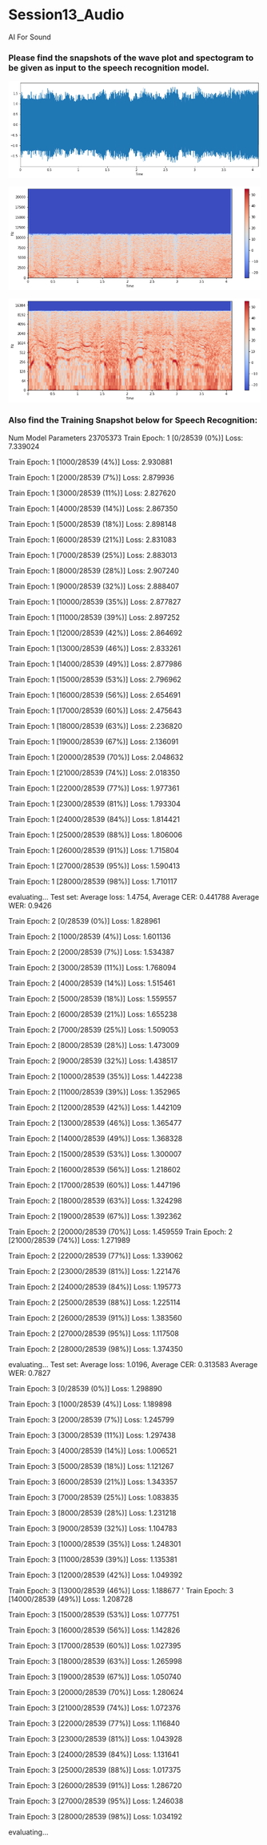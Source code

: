 # Session13_Audio
AI For Sound


### Please find the snapshots of the wave plot and spectogram to be given as input to the speech recognition model.

![](/images/SoundImage1.png)

![](/images/SoundImage2.png)

![](/images/SoundImage3.png)




### Also find the  Training Snapshot below for Speech Recognition:


Num Model Parameters 23705373
Train Epoch: 1 [0/28539 (0%)]	Loss: 7.339024

Train Epoch: 1 [1000/28539 (4%)]	Loss: 2.930881

Train Epoch: 1 [2000/28539 (7%)]	Loss: 2.879936

Train Epoch: 1 [3000/28539 (11%)]	Loss: 2.827620

Train Epoch: 1 [4000/28539 (14%)]	Loss: 2.867350

Train Epoch: 1 [5000/28539 (18%)]	Loss: 2.898148

Train Epoch: 1 [6000/28539 (21%)]	Loss: 2.831083

Train Epoch: 1 [7000/28539 (25%)]	Loss: 2.883013

Train Epoch: 1 [8000/28539 (28%)]	Loss: 2.907240

Train Epoch: 1 [9000/28539 (32%)]	Loss: 2.888407

Train Epoch: 1 [10000/28539 (35%)]	Loss: 2.877827

Train Epoch: 1 [11000/28539 (39%)]	Loss: 2.897252

Train Epoch: 1 [12000/28539 (42%)]	Loss: 2.864692

Train Epoch: 1 [13000/28539 (46%)]	Loss: 2.833261

Train Epoch: 1 [14000/28539 (49%)]	Loss: 2.877986

Train Epoch: 1 [15000/28539 (53%)]	Loss: 2.796962

Train Epoch: 1 [16000/28539 (56%)]	Loss: 2.654691

Train Epoch: 1 [17000/28539 (60%)]	Loss: 2.475643

Train Epoch: 1 [18000/28539 (63%)]	Loss: 2.236820

Train Epoch: 1 [19000/28539 (67%)]	Loss: 2.136091

Train Epoch: 1 [20000/28539 (70%)]	Loss: 2.048632

Train Epoch: 1 [21000/28539 (74%)]	Loss: 2.018350

Train Epoch: 1 [22000/28539 (77%)]	Loss: 1.977361

Train Epoch: 1 [23000/28539 (81%)]	Loss: 1.793304

Train Epoch: 1 [24000/28539 (84%)]	Loss: 1.814421

Train Epoch: 1 [25000/28539 (88%)]	Loss: 1.806006

Train Epoch: 1 [26000/28539 (91%)]	Loss: 1.715804

Train Epoch: 1 [27000/28539 (95%)]	Loss: 1.590413

Train Epoch: 1 [28000/28539 (98%)]	Loss: 1.710117

evaluating...
Test set: Average loss: 1.4754, Average CER: 0.441788 Average WER: 0.9426

Train Epoch: 2 [0/28539 (0%)]	Loss: 1.828961

Train Epoch: 2 [1000/28539 (4%)]	Loss: 1.601136

Train Epoch: 2 [2000/28539 (7%)]	Loss: 1.534387

Train Epoch: 2 [3000/28539 (11%)]	Loss: 1.768094

Train Epoch: 2 [4000/28539 (14%)]	Loss: 1.515461

Train Epoch: 2 [5000/28539 (18%)]	Loss: 1.559557

Train Epoch: 2 [6000/28539 (21%)]	Loss: 1.655238

Train Epoch: 2 [7000/28539 (25%)]	Loss: 1.509053

Train Epoch: 2 [8000/28539 (28%)]	Loss: 1.473009

Train Epoch: 2 [9000/28539 (32%)]	Loss: 1.438517

Train Epoch: 2 [10000/28539 (35%)]	Loss: 1.442238

Train Epoch: 2 [11000/28539 (39%)]	Loss: 1.352965

Train Epoch: 2 [12000/28539 (42%)]	Loss: 1.442109

Train Epoch: 2 [13000/28539 (46%)]	Loss: 1.365477

Train Epoch: 2 [14000/28539 (49%)]	Loss: 1.368328

Train Epoch: 2 [15000/28539 (53%)]	Loss: 1.300007

Train Epoch: 2 [16000/28539 (56%)]	Loss: 1.218602

Train Epoch: 2 [17000/28539 (60%)]	Loss: 1.447196

Train Epoch: 2 [18000/28539 (63%)]	Loss: 1.324298

Train Epoch: 2 [19000/28539 (67%)]	Loss: 1.392362

Train Epoch: 2 [20000/28539 (70%)]	Loss: 1.459559
Train Epoch: 2 [21000/28539 (74%)]	Loss: 1.271989

Train Epoch: 2 [22000/28539 (77%)]	Loss: 1.339062

Train Epoch: 2 [23000/28539 (81%)]	Loss: 1.221476

Train Epoch: 2 [24000/28539 (84%)]	Loss: 1.195773

Train Epoch: 2 [25000/28539 (88%)]	Loss: 1.225114

Train Epoch: 2 [26000/28539 (91%)]	Loss: 1.383560

Train Epoch: 2 [27000/28539 (95%)]	Loss: 1.117508

Train Epoch: 2 [28000/28539 (98%)]	Loss: 1.374350

evaluating...
Test set: Average loss: 1.0196, Average CER: 0.313583 Average WER: 0.7827

Train Epoch: 3 [0/28539 (0%)]	Loss: 1.298890

Train Epoch: 3 [1000/28539 (4%)]	Loss: 1.189898

Train Epoch: 3 [2000/28539 (7%)]	Loss: 1.245799

Train Epoch: 3 [3000/28539 (11%)]	Loss: 1.297438

Train Epoch: 3 [4000/28539 (14%)]	Loss: 1.006521

Train Epoch: 3 [5000/28539 (18%)]	Loss: 1.121267

Train Epoch: 3 [6000/28539 (21%)]	Loss: 1.343357

Train Epoch: 3 [7000/28539 (25%)]	Loss: 1.083835

Train Epoch: 3 [8000/28539 (28%)]	Loss: 1.231218

Train Epoch: 3 [9000/28539 (32%)]	Loss: 1.104783

Train Epoch: 3 [10000/28539 (35%)]	Loss: 1.248301

Train Epoch: 3 [11000/28539 (39%)]	Loss: 1.135381

Train Epoch: 3 [12000/28539 (42%)]	Loss: 1.049392

Train Epoch: 3 [13000/28539 (46%)]	Loss: 1.188677
'
Train Epoch: 3 [14000/28539 (49%)]	Loss: 1.208728

Train Epoch: 3 [15000/28539 (53%)]	Loss: 1.077751

Train Epoch: 3 [16000/28539 (56%)]	Loss: 1.142826

Train Epoch: 3 [17000/28539 (60%)]	Loss: 1.027395

Train Epoch: 3 [18000/28539 (63%)]	Loss: 1.265998

Train Epoch: 3 [19000/28539 (67%)]	Loss: 1.050740

Train Epoch: 3 [20000/28539 (70%)]	Loss: 1.280624

Train Epoch: 3 [21000/28539 (74%)]	Loss: 1.072376

Train Epoch: 3 [22000/28539 (77%)]	Loss: 1.116840

Train Epoch: 3 [23000/28539 (81%)]	Loss: 1.043928

Train Epoch: 3 [24000/28539 (84%)]	Loss: 1.131641

Train Epoch: 3 [25000/28539 (88%)]	Loss: 1.017375

Train Epoch: 3 [26000/28539 (91%)]	Loss: 1.286720

Train Epoch: 3 [27000/28539 (95%)]	Loss: 1.246038

Train Epoch: 3 [28000/28539 (98%)]	Loss: 1.034192

evaluating...
